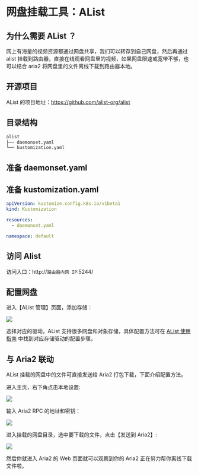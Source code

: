 # 网盘挂载工具：AList

## 为什么需要 AList ？

网上有海量的视频资源都通过网盘共享，我们可以转存到自己网盘，然后再通过 alist 挂载到路由器，直接在线观看网盘里的视频，如果网盘限速或宽带不够，也可以结合 aria2 将网盘里的文件离线下载到路由器本地。

## 开源项目

AList 的项目地址：https://github.com/alist-org/alist

## 目录结构

```txt
alist
├── daemonset.yaml
└── kustomization.yaml
```

## 准备 daemonset.yaml

<FileBlock showLineNumbers title="daemonset.yaml" file="home-network/alist.yaml" />

## 准备 kustomization.yaml

```yaml title="kustomization.yaml"
apiVersion: kustomize.config.k8s.io/v1beta1
kind: Kustomization

resources:
  - daemonset.yaml

namespace: default
```

## 访问 Alist

访问入口：http://`路由器内网 IP`:5244/

## 配置网盘

进入【AList 管理】页面，添加存储：

![](https://image-host-1251893006.cos.ap-chengdu.myqcloud.com/2024%2F05%2F22%2F20240522095000.png)

选择对应的驱动，AList 支持很多网盘和对象存储，具体配置方法可在 [AList 使用指南](https://alist.nn.ci/zh/guide/) 中找到对应存储驱动的配置步骤。

## 与 Aria2 联动

AList 挂载的网盘中的文件可直接发送给 Aria2 打包下载，下面介绍配置方法。

进入主页，右下角点击本地设置:

![](https://image-host-1251893006.cos.ap-chengdu.myqcloud.com/2024%2F05%2F22%2F20240522094849.png)

输入 Aria2 RPC 的地址和密钥：

![](https://image-host-1251893006.cos.ap-chengdu.myqcloud.com/2024%2F05%2F22%2F20240522095547.png)

进入挂载的网盘目录，选中要下载的文件，点击【发送到 Aria2】:

![](https://image-host-1251893006.cos.ap-chengdu.myqcloud.com/2024%2F05%2F22%2F20240522095724.png)

然后你就进入 Aria2 的 Web 页面就可以观察到你的 Aria2 正在努力帮你离线下载文件啦。
